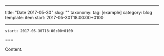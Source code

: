 
---
title: "Date 2017-05-30"
slug: ""
taxonomy:
tag: [example]
category: blog
template: item
start: 2017-05-30T18:00:00+0100

---

``start: 2017-05-30T18:00:00+0100``

===

Content.
